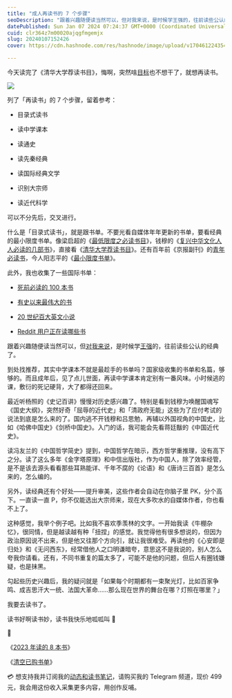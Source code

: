 ```yaml
---
title: "成人再读书的 7 个步骤"
seoDescription: "跟着兴趣随便读当然可以，但对我来说，是时候学王强的，往前读些公认的经典了。"
datePublished: Sun Jan 07 2024 07:24:37 GMT+0000 (Coordinated Universal Time)
cuid: clr364z7m00020ajqgfmgemjx
slug: 20240107152426
cover: https://cdn.hashnode.com/res/hashnode/image/upload/v1704612243541/af9fd9c9-72db-43bf-9980-04b0ccc506c3.jpeg

---
```


今天读完了《清华大学荐读书目》，悔啊，突然啥[目标](https://mp.weixin.qq.com/s?__biz=MzI3MzU5MDA1OQ==&mid=2247488436&idx=1&sn=ddfc00a434f4259d561b3ba26d5e2d79&chksm=eb21a1f0dc5628e64a8c8e6f05c93e7f1f4c52ffbb7fc3125d6e9b694d610faf37639f15c81e&token=2078807458&lang=zh_CN#)也不想干了，就想再读书。

![](url)

列了「再读书」的 7 个步骤，留着参考：

* 目录式读书
    
* 读中学课本
    
* 读通史
    
* 读先秦经典
    
* 读国际经典文学
    
* 识别大宗师
    
* 读近代科学
    

可以不分先后，交叉进行。

什么是「目录式读书」，就是跟书单。不要光看自媒体年年更新的书单，要看经典的最小限度书单。像梁启超的《[最低限度之必读书目](https://www.sohu.com/a/131622737_228930)》，钱穆的《[复兴中华文化人人必读的几部书](https://www.sohu.com/a/230646068_374594)》，直接看《[清华大学荐读书目](https://book.douban.com/subject/28533962/)》。还有百年前《京报副刊》的[青年必读书](https://www.douban.com/doulist/3400998/)，今人阳志平的《[最小限度书单](https://www.douban.com/doulist/154926335/)》。

此外，我也收集了一些国际书单：

* [死前必读的 100 本书](https://medium.com/world-literature/creating-the-ultimate-list-100-books-to-read-before-you-die-45f1b722b2e5)
    
* [有史以来最伟大的书](https://thegreatestbooks.org/)
    
* [20 世纪百大英文小说](https://zh.wikipedia.org/wiki/20%E4%B8%96%E7%B4%80%E7%99%BE%E5%A4%A7%E8%8B%B1%E6%96%87%E5%B0%8F%E8%AA%AA)
    
* [Reddit 用户正在读哪些书](https://www.redditreads.com/)
    

跟着兴趣随便读当然可以，但[对我来说](https://mp.weixin.qq.com/s?__biz=MzI3MzU5MDA1OQ==&mid=2247485347&idx=1&sn=14b8042d79c97171d8c02034800a961b&chksm=eb21b5e7dc563cf181f2c2d70235eb322b615a31aa91a0671db913cea55564f5b45bcdde9c2f&token=2078807458&lang=zh_CN#rd)，是时候学[王强](https://www.bilibili.com/video/BV1RN41197s9/)的，往前读些公认的经典了。

到处找推荐，其实中学课本不就是最趁手的书单吗？国家级收集的书单和名篇，够够的。而且成年后，见了点儿世面，再读中学课本肯定别有一番风味。小时候逃的课，敷衍的死记硬背，大了都得还回来。

最近听杨照的《史记百讲》慢慢对历史感兴趣了。特别是看到钱穆为唤醒国魂写《国史大纲》，突然好奇「屈辱的近代史」和「清政府无能」这些为了应付考试的说法到底是怎么来的了。国内逃不开钱穆和吕思勉，再辅以外国视角的中国史，比如《哈佛中国史》《剑桥中国史》。入门的话，我可能会先看蒋廷黻的《中国近代史》。

读冯友兰的《中国哲学简史》提到，中国哲学在暗示，西方哲学重推理，没有高下之分。读了这么多年《金字塔原理》和中信出版社，作为中国人，除了效率经管，是不是该去源头看看那些耳熟能详、千年不腐的《论语》和《唐诗三百首》是怎么来的，怎么编的。

另外，读经典还有个好处——提升审美，这些作者会自动在你脑子里 PK，分个高下。一直读一直 P，你不仅能选出大宗师来，现在大多吹水的自媒体作者，你也看不上了。

这种感觉，我举个例子吧。比如我不喜欢季羡林的文字。一开始我读《牛棚杂忆》，很同情，但是越读越有种「扭捏」的感觉。我觉得他有很多想说的，但因为政治原因说不出来，但是他又往那个方向引，就让我很难受。再读他的《心安即是归处》和《无问西东》，经常借他人之口明谦暗夸，意思这不是我说的，别人怎么夸我你请看。还有，不同书重复的篇太多了，可能不是他的问题，但后人有圈钱嫌疑，也是抹黑。

勾起些历史兴趣后，我的疑问就是「如果每个时期都有一束聚光灯，比如百家争鸣、成吉思汗大一统、法国大革命……那么现在世界的舞台在哪？灯照在哪里？」

我要去读书了。

读书好啊读书妙，读书我快乐地呱呱叫 👶

🔗

《[2023 年读的 8 本书](https://mp.weixin.qq.com/s?__biz=MzI3MzU5MDA1OQ==&mid=2247488224&idx=1&sn=b569ebc1717fb407690902455778be05&chksm=eb21a0a4dc5629b2937dc9b6237e5ae980e07c4bb0c63e705cd3e91c714aa0b53622259b7593#)》

《[清空已购书单](https://mp.weixin.qq.com/s?__biz=MzI3MzU5MDA1OQ==&mid=2247488442&idx=1&sn=c2f2bbe4b15959ea1feb7537c472ae89&chksm=eb21a1fedc5628e88b4c94f6938756a7b2cfd3adca3ee05434ea786a62d4755b4f085a1508c2&token=2078807458&lang=zh_CN#)》

💳 想支持我并订阅我的[动态和读书笔记](https://mp.weixin.qq.com/s/A_yK10ktL8Nl7RzsnGwzEg)，请购买我的 Telegram 频道，现价 499 元，我会用这份收入采集更多内容，用创作反哺。
